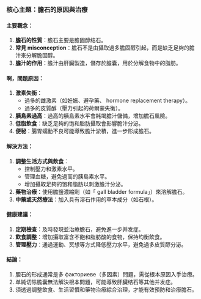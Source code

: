 ### 核心主題：膽石的原因與治療

#### 主要觀念：
1. **膽石的性質**：膽石主要是膽固醇结石。
2. **常見 misconception**：膽石不是由攝取過多膽固醇引起，而是缺乏足夠的膽汁來分解膽固醇。
3. **膽汁的作用**：膽汁由肝臟製造，儲存於膽囊，用於分解食物中的脂肪。

#### 啊，問題原因：
1. **激素失衡**：
   - 過多的雌激素（如妊娠、避孕藥、 hormone replacement therapy）。
   - 過多的皮質醇（壓力引起的荷爾蒙失衡）。
2. **胰島素過高**：過高的胰島素水平會耗竭膽汁儲備，增加膽石風險。
3. **低脂飲食**：缺乏足夠的饱和脂肪攝取會影響膽汁分泌。
4. **便秘**：腸胃蠕動不良可能導致膽汁淤積，進一步形成膽石。

#### 解決方法：
1. **調整生活方式與飲食**：
   - 控制壓力和激素水平。
   - 管理血糖，避免過高的胰島素水平。
   - 增加攝取足夠的饱和脂肪以刺激膽汁分泌。
2. **藥物治療**：使用膽鹽濃縮劑（如「 gall bladder formula」）來溶解膽石。
3. **中藥或天然療法**：加入具有溶石作用的草本成分（如石根）。

#### 健康建議：
1. **定期檢查**：及時發現並治療膽石，避免進一步并发症。
2. **飲食調整**：增加攝取富含不飽和脂肪酸的食物，保持均衡飲食。
3. **管理壓力**：通過運動、冥想等方式降低壓力水平，避免過多皮質醇分泌。

#### 結論：
1. 胆石的形成通常是多 факториеве（多因素）問題，需從根本原因入手治療。
2. 单純切除膽囊無法解決根本問題，可能導致肝臟结石等其他并发症。
3. 須透過調整飲食、生活習慣和藥物治療綜合治理，才能有效預防和治療膽石。